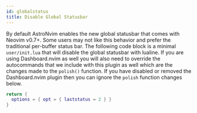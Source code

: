 ```yaml
---
id: globalstatus
title: Disable Global Statusbar
---
```


By default AstroNvim enables the new global statusbar that comes with Neovim v0.7+. Some users may not like this behavior and prefer the traditional per-buffer status bar. The following code block is a minimal `user/init.lua` that will disable the global statusbar with lualine. If you are using Dashboard.nvim as well you will also need to override the autocommands that we include with this plugin as well which are the changes made to the `polish()` function. If you have disabled or removed the Dashboard.nvim plugin then you can ignore the `polish` function changes below.

```lua
return {
  options = { opt = { laststatus = 2 } }
}
```

